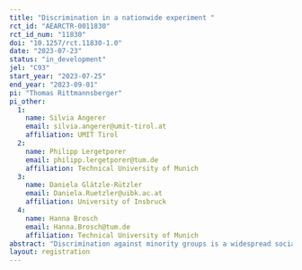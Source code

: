 ```yaml
---
title: "Discrimination in a nationwide experiment "
rct_id: "AEARCTR-0011830"
rct_id_num: "11830"
doi: "10.1257/rct.11830-1.0"
date: "2023-07-23"
status: "in_development"
jel: "C93"
start_year: "2023-07-25"
end_year: "2023-09-01"
pi: "Thomas Rittmannsberger"
pi_other:
  1:
    name: Silvia Angerer
    email: silvia.angerer@umit-tirol.at
    affiliation: UMIT Tirol
  2:
    name: Philipp Lergetporer
    email: philipp.lergetporer@tum.de
    affiliation: Technical University of Munich
  3:
    name: Daniela Glätzle-Rützler
    email: Daniela.Ruetzler@uibk.ac.at
    affiliation: University of Insbruck
  4:
    name: Hanna Brosch
    email: Hanna.Brosch@tum.de
    affiliation: Technical University of Munich
abstract: "Discrimination against minority groups is a widespread social issue with profound implications for individuals and society. Extensive research has shown that discrimination based on attributes like race, gender, or religion is present in various sectors of society. However, most studies focus on specific subgroups, leaving a significant gap in our understanding of discrimination within the general population. We address this gap by conducting a large-scale other-other allocation task with a representative sample of the German population. Our project aims to study the extent of discrimination against Turkish migrants from the general population while controlling for other potential confounding factors."
layout: registration
---
```


